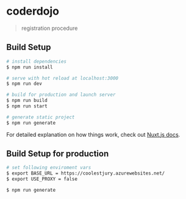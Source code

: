 # coderdojo

> registration procedure

## Build Setup

``` bash
# install dependencies
$ npm run install

# serve with hot reload at localhost:3000
$ npm run dev

# build for production and launch server
$ npm run build
$ npm run start

# generate static project
$ npm run generate
```

For detailed explanation on how things work, check out [Nuxt.js docs](https://nuxtjs.org).

## Build Setup for production
``` bash
# set following enviroment vars
$ export BASE_URL = https://coolestjury.azurewebsites.net/
$ export USE_PROXY = false

$ npm run generate
```
